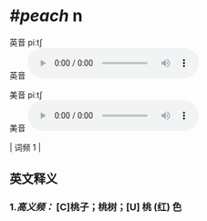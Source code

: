 # ***\#peach*** n
英音 piːtʃ  
英音
<audio src="./media/peach-B.aac" controls="controls"></audio>

美音 piːtʃ  
美音
<audio src="./media/peach.aac" controls="controls"></audio>



| 词频 1 |  

英文释义
---
### 1.*高义频：* **[C]桃子；桃树；[U] 桃 (红) 色**  



